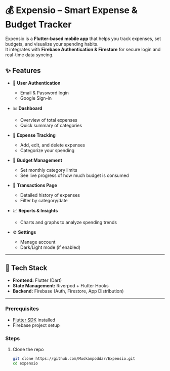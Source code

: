 # 💰 Expensio – Smart Expense & Budget Tracker

Expensio is a **Flutter-based mobile app** that helps you track expenses, set budgets, and visualize your spending habits.  
It integrates with **Firebase Authentication & Firestore** for secure login and real-time data syncing.

## ✨ Features

- 🔐 **User Authentication**

  - Email & Password login
  - Google Sign-in

- 📊 **Dashboard**

  - Overview of total expenses
  - Quick summary of categories

- 💸 **Expense Tracking**

  - Add, edit, and delete expenses
  - Categorize your spending

- 🎯 **Budget Management**

  - Set monthly category limits
  - See live progress of how much budget is consumed

- 📑 **Transactions Page**

  - Detailed history of expenses
  - Filter by category/date

- 📈 **Reports & Insights**

  - Charts and graphs to analyze spending trends

- ⚙️ **Settings**
  - Manage account
  - Dark/Light mode (if enabled)

---

## 🚀 Tech Stack

- **Frontend:** Flutter (Dart)
- **State Management:** Riverpod + Flutter Hooks
- **Backend:** Firebase (Auth, Firestore, App Distribution)

---

### Prerequisites

- [Flutter SDK](https://docs.flutter.dev/get-started/install) installed
- Firebase project setup

### Steps

1. Clone the repo
   ```sh
   git clone https://github.com/Muskanpoddar/Expensio.git
   cd expensio
   ```
